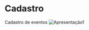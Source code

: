 # Cadastro
Cadastro de eventos 
![Apresentação1](https://user-images.githubusercontent.com/93062636/140365704-c0c2ae75-74ef-42f5-92d3-a29d9b90a6bc.jpg)
